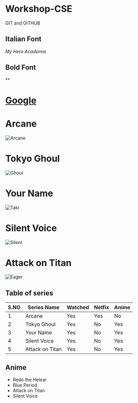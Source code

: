 # Workshop-CSE
GIT and GITHUB

## Italian Font
*My Hero Academia*

## Bold Font
**

# [Google](www.google.com)

# Arcane
![Arcane](https://static.wikia.nocookie.net/leagueoflegends/images/7/7d/Arcane_2021_Logo.jpg/revision/latest/scale-to-width-down/350?cb=20211024000745)

# Tokyo Ghoul
![Ghoul](https://static.wikia.nocookie.net/tokyoghoul/images/7/73/TV_Visual_season_2.png/revision/latest?cb=20141203210634)

# Your Name
![Taki](https://cinemapolis.org/wp-content/uploads/Yournameposter.jpg)

# Silent Voice
![Silent](https://occ-0-1722-1723.1.nflxso.net/dnm/api/v6/E8vDc_W8CLv7-yMQu8KMEC7Rrr8/AAAABdIC3Ua_kD0ITbIheGPJmEcuSFEj3mM280wlpYwAdBTkXiY45j0NQzisIDcb1PmB4ssH5D4yPFdXkfH10aWQ494roGuU.jpg?r=a77)

# Attack on Titan
![Eager](https://info.umkc.edu/unews/wp-content/uploads/2021/03/Attack-on-Titan-Review.png)

## Table of series
|S.NO|Series Name|Watched|Netfix|Anime|
|----|-----------|-------|------|-----|
|1|Arcane|Yes|Yes|No|
|2|Tokyo Ghoul|Yes|No|Yes|
|3|Your Name|Yes|No|Yes|
|4|Silent Voice|Yes|No|Yes|
|5|Attack on Titan|Yes|No|Yes|


## Anime
* Redo the Helear
* Blue Period
* Attack on Titan
* Silent Voice
